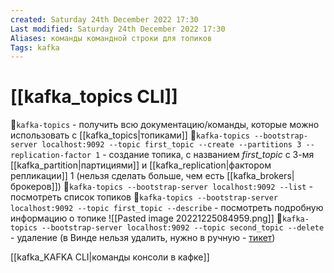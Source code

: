 ```yaml
---
created: Saturday 24th December 2022 17:30
Last modified: Saturday 24th December 2022 17:30
Aliases: команды командной строки для топиков
Tags: kafka
---
```


# [[kafka_topics CLI]]

🔸`kafka-topics` - получить всю документацию/команды, которые можно использовать с [[kafka_topics|топиками]]
🔸`kafka-topics --bootstrap-server localhost:9092 --topic first_topic --create --partitions 3 --replication-factor 1` - создание топика, с названием *first_topic* с 3-мя [[kafka_partition|партициями]] и [[kafka_replication|фактором репликации]] 1 (нельзя сделать больше, чем есть [[kafka_brokers|брокеров]])
🔸`kafka-topics --bootstrap-server localhost:9092 --list` - посмотреть список топиков
🔸`kafka-topics --bootstrap-server localhost:9092 --topic first_topic --describe` - посмотреть подробную информацию о топике
![[Pasted image 20221225084959.png]]
🔸`kafka-topics --bootstrap-server localhost:9092 --topic second_topic --delete` - удаление (в Винде нельзя удалить, нужно в ручную - [тикет](https://issues.apache.org/jira/browse/KAFKA-1194))

[[kafka_KAFKA CLI|команды консоли в кафке]]